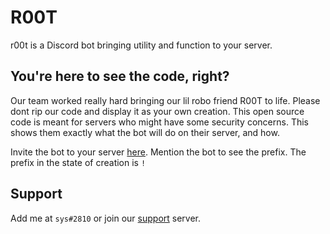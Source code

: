 # R00T

r00t is a Discord bot bringing utility and function to your server.

## You're here to see the code, right?

Our team worked really hard bringing our lil robo friend R00T to life. Please dont rip our code and display it as your own creation. This open source code is meant for servers who might have some security concerns. This shows them exactly what the bot will do on their server, and how.

Invite the bot to your server [here](https://discord.com/api/oauth2/authorize?client_id=817489848628936704&permissions=8&scope=bot). Mention the bot to see the prefix. The prefix in the state of creation is `!`

## Support
Add me at `sys#2810` or join our [support](https://discord.gg/A6GzUBCB9S) server.

